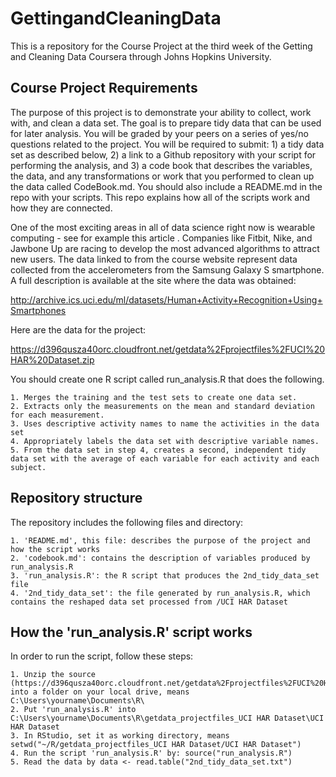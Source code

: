 # GettingandCleaningData
This is a repository for the Course Project at the third week of the Getting and Cleaning Data Coursera through Johns Hopkins University. 

## Course Project Requirements

The purpose of this project is to demonstrate your ability to collect, work with, and clean a data set. The goal is to prepare tidy data that can be used for later analysis. You will be graded by your peers on a series of yes/no questions related to the project. You will be required to submit: 1) a tidy data set as described below, 2) a link to a Github repository with your script for performing the analysis, and 3) a code book that describes the variables, the data, and any transformations or work that you performed to clean up the data called CodeBook.md. You should also include a README.md in the repo with your scripts. This repo explains how all of the scripts work and how they are connected. 

One of the most exciting areas in all of data science right now is wearable computing - see for example this article . Companies like Fitbit, Nike, and Jawbone Up are racing to develop the most advanced algorithms to attract new users. The data linked to from the course website represent data collected from the accelerometers from the Samsung Galaxy S smartphone. A full description is available at the site where the data was obtained:

http://archive.ics.uci.edu/ml/datasets/Human+Activity+Recognition+Using+Smartphones

Here are the data for the project:

https://d396qusza40orc.cloudfront.net/getdata%2Fprojectfiles%2FUCI%20HAR%20Dataset.zip

You should create one R script called run_analysis.R that does the following. 

    1. Merges the training and the test sets to create one data set.
    2. Extracts only the measurements on the mean and standard deviation for each measurement. 
    3. Uses descriptive activity names to name the activities in the data set
    4. Appropriately labels the data set with descriptive variable names. 
    5. From the data set in step 4, creates a second, independent tidy data set with the average of each variable for each activity and each subject.

## Repository structure

The repository includes the following files and directory:

    1. 'README.md', this file: describes the purpose of the project and how the script works
    2. 'codebook.md': contains the description of variables produced by run_analysis.R
    3. 'run_analysis.R': the R script that produces the 2nd_tidy_data_set file
    4. '2nd_tidy_data_set': the file generated by run_analysis.R, which contains the reshaped data set processed from /UCI HAR Dataset

## How the 'run_analysis.R' script works

In order to run the script, follow these steps:

    1. Unzip the source (https://d396qusza40orc.cloudfront.net/getdata%2Fprojectfiles%2FUCI%20HAR%20Dataset.zip) into a folder on your local drive, means C:\Users\yourname\Documents\R\
    2. Put 'run_analysis.R' into C:\Users\yourname\Documents\R\getdata_projectfiles_UCI HAR Dataset\UCI HAR Dataset
    3. In RStudio, set it as working directory, means setwd("~/R/getdata_projectfiles_UCI HAR Dataset/UCI HAR Dataset")
    4. Run the script 'run_analysis.R' by: source("run_analysis.R")
    5. Read the data by data <- read.table("2nd_tidy_data_set.txt")